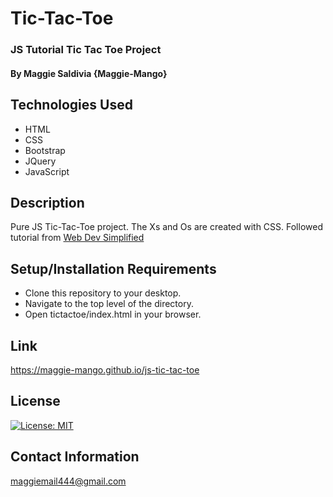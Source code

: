 # Tic-Tac-Toe

### JS Tutorial Tic Tac Toe Project

#### By Maggie Saldivia **{Maggie-Mango}**

## Technologies Used
* HTML
* CSS
* Bootstrap
* JQuery
* JavaScript


## Description

Pure JS Tic-Tac-Toe project. The Xs and Os are created with CSS. Followed tutorial from [Web Dev Simplified](https://youtu.be/Y-GkMjUZsmM)

## Setup/Installation Requirements

* Clone this repository to your desktop.
* Navigate to the top level of the directory.
* Open tictactoe/index.html in your browser.

## Link

https://maggie-mango.github.io/js-tic-tac-toe


## License

[![License: MIT](https://img.shields.io/badge/License-MIT-yellow.svg)](https://opensource.org/licenses/MIT)

## Contact Information

maggiemail444@gmail.com